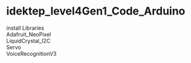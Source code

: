# idektep_level4Gen1_Code_Arduino
install Libraries  
Adafruit_NeoPixel  
LiquidCrystal_I2C  
Servo  
VoiceRecognitionV3  

